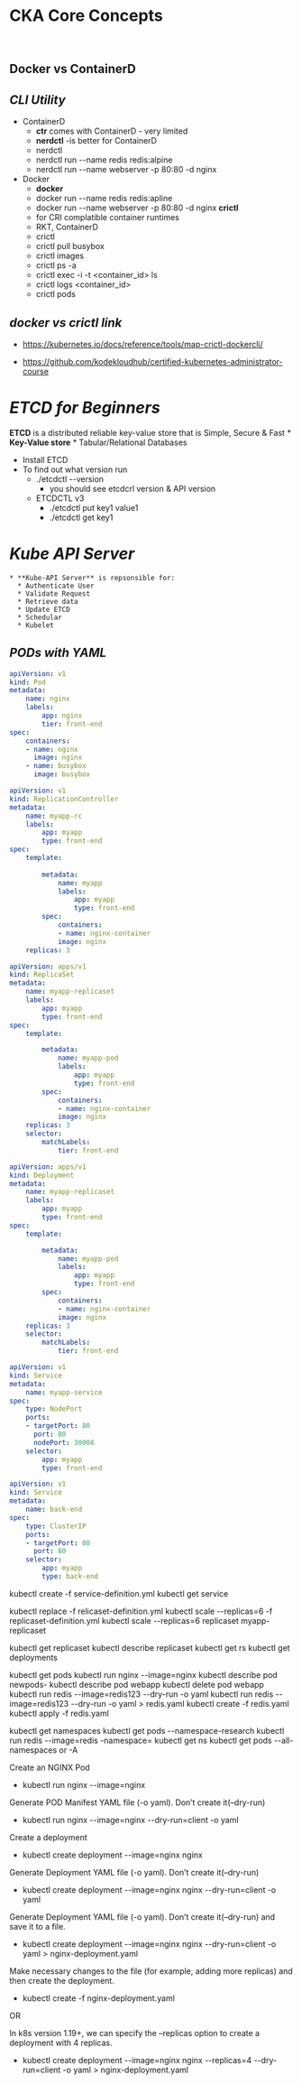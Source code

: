 # **CKA Core Concepts**
</br>

## **Docker vs ContainerD**
## *CLI Utility*
* ContainerD
    * **ctr** comes with ContainerD - very limited
    * **nerdctl** -is better for ContainerD
    * nerdctl
    * nerdctl run --name redis redis:alpine
    * nerdctl run --name webserver -p 80:80 -d nginx
* Docker
    * **docker**
    * docker run --name redis redis:apline
    * docker run --name webserver -p 80:80 -d nginx
**crictl**
    - for CRI complatible container runtimes
     * RKT, ContainerD
    * crictl
    * crictl pull busybox
    * crictl images
    * crictl ps -a
    * crictl exec -i -t \<container_id> ls
    * crictl logs \<container_id>
    * crictl pods
## *docker vs crictl link*
 * https://kubernetes.io/docs/reference/tools/map-crictl-dockercli/

* https://github.com/kodekloudhub/certified-kubernetes-administrator-course

# *ETCD for Beginners*
**ETCD** is a distributed reliable key-value store that is Simple, Secure & Fast
    * **Key-Value store**
        * Tabular/Relational Databases
* Install ETCD
* To find out what version run
  * ./etcdctl --version
    * you should see etcdcrl version & API version
  * ETCDCTL v3
    * ./etcdctl put key1 value1
    * ./etcdctl get key1
# *Kube API Server*
    * **Kube-API Server** is repsonsible for:
      * Authenticate User
      * Validate Request
      * Retrieve data
      * Update ETCD
      * Schedular
      * Kubelet
## *PODs with YAML*
``` YAML
apiVersion: v1
kind: Pod
metadata:
    name: nginx
    labels:
        app: nginx
        tier: front-end
spec:
    containers:
    - name: nginx
      image: nginx
    - name: busybox
      image: busybox
```


``` YAML
apiVersion: v1
kind: ReplicationController
metadata:
    name: myapp-rc
    labels:
        app: myapp
        type: front-end
spec:
    template:
    
        metadata:
            name: myapp
            labels:
                app: myapp
                type: front-end
        spec:
            containers:
            - name: nginx-container
            image: nginx
    replicas: 3
```


``` Yaml
apiVersion: apps/v1
kind: ReplicaSet
metadata:
    name: myapp-replicaset
    labels:
        app: myapp
        type: front-end
spec:
    template:

        metadata:
            name: myapp-pod
            labels:
                app: myapp
                type: front-end
        spec:
            containers:
            - name: nginx-container
            image: nginx
    replicas: 3
    selector: 
        matchLabels:
            tier: front-end
```
``` Yaml
apiVersion: apps/v1
kind: Deployment
metadata:
    name: myapp-replicaset
    labels:
        app: myapp
        type: front-end
spec:
    template:

        metadata:
            name: myapp-pod
            labels:
                app: myapp
                type: front-end
        spec:
            containers:
            - name: nginx-container
            image: nginx
    replicas: 3
    selector: 
        matchLabels:
            tier: front-end
```

``` YAML
apiVersion: v1
kind: Service
metadata:
    name: myapp-service
spec:
    type: NodePort
    ports:
    - targetPort: 80
      port: 80
      nodePort: 30008
    selector: 
        app: myapp
        type: front-end
```
``` YAML
apiVersion: v1
kind: Service
metadata:
    name: back-end
spec:
    type: ClusterIP
    ports:
    - targetPort: 80
      port: 80
    selector: 
        app: myapp
        type: back-end
```
kubectl create -f service-definition.yml
kubectl get service

kubectl replace -f relicaset-definition.yml
kubectl scale --replicas=6 -f replicaset-definition.yml
kubectl scale --replicas=6 replicaset myapp-replicaset

kubectl get replicaset
kubectl describe replicaset
kubectl get rs
kubectl get deployments



kubectl get pods
kubectl run nginx --image=nginx
kubectl describe pod newpods-<id>
kubectl describe pod webapp
kubectl delete pod webapp
kubectl run redis --image=redis123 --dry-run -o yaml
kubectl run redis --image=redis123 --dry-run -o yaml > redis.yaml
kubectl create -f redis.yaml
kubectl apply -f redis.yaml

kubectl get namespaces
kubectl get pods --namespace-research
kubectl run redis --image=redis -namespace=<name>
kubectl get ns
kubectl get pods --all-namespaces or -A


Create an NGINX Pod

* kubectl run nginx --image=nginx

Generate POD Manifest YAML file (-o yaml). Don’t create it(–dry-run)

* kubectl run nginx --image=nginx --dry-run=client -o yaml

Create a deployment

* kubectl create deployment --image=nginx nginx

Generate Deployment YAML file (-o yaml). Don’t create it(–dry-run)

* kubectl create deployment --image=nginx nginx --dry-run=client -o yaml

Generate Deployment YAML file (-o yaml). Don’t create it(–dry-run) and save it to a file.

* kubectl create deployment --image=nginx nginx --dry-run=client -o yaml > nginx-deployment.yaml

Make necessary changes to the file (for example, adding more replicas) and then create the deployment.

* kubectl create -f nginx-deployment.yaml

OR

In k8s version 1.19+, we can specify the –replicas option to create a deployment with 4 replicas.

* kubectl create deployment --image=nginx nginx --replicas=4 --dry-run=client -o yaml > nginx-deployment.yaml